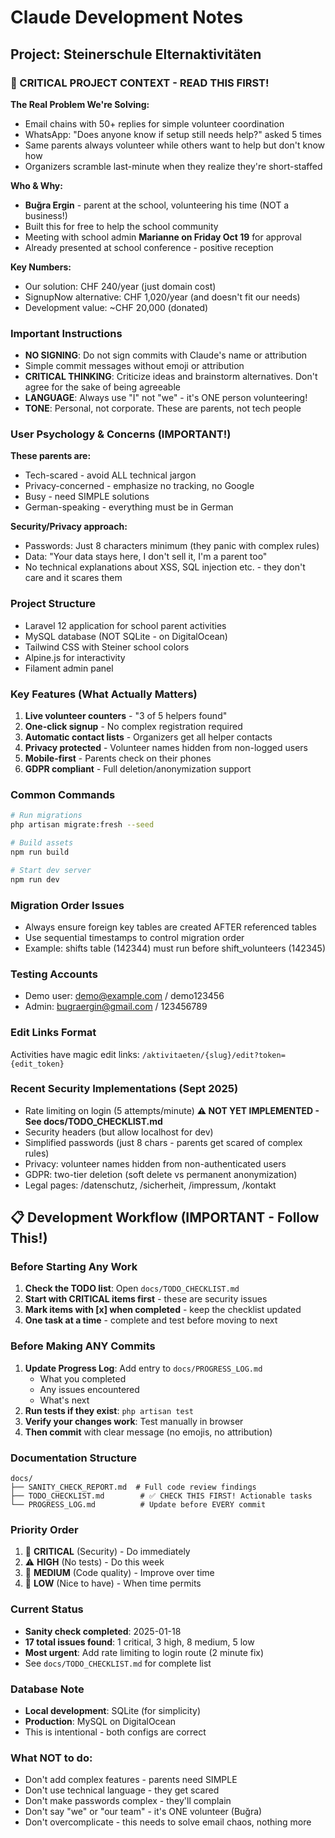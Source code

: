 # Claude Development Notes

## Project: Steinerschule Elternaktivitäten

### 🚨 CRITICAL PROJECT CONTEXT - READ THIS FIRST!

**The Real Problem We're Solving:**
- Email chains with 50+ replies for simple volunteer coordination
- WhatsApp: "Does anyone know if setup still needs help?" asked 5 times
- Same parents always volunteer while others want to help but don't know how
- Organizers scramble last-minute when they realize they're short-staffed

**Who & Why:**
- **Buğra Ergin** - parent at the school, volunteering his time (NOT a business!)
- Built this for free to help the school community
- Meeting with school admin **Marianne on Friday Oct 19** for approval
- Already presented at school conference - positive reception

**Key Numbers:**
- Our solution: CHF 240/year (just domain cost)
- SignupNow alternative: CHF 1,020/year (and doesn't fit our needs)
- Development value: ~CHF 20,000 (donated)

### Important Instructions
- **NO SIGNING**: Do not sign commits with Claude's name or attribution
- Simple commit messages without emoji or attribution
- **CRITICAL THINKING**: Criticize ideas and brainstorm alternatives. Don't agree for the sake of being agreeable
- **LANGUAGE**: Always use "I" not "we" - it's ONE person volunteering!
- **TONE**: Personal, not corporate. These are parents, not tech people

### User Psychology & Concerns (IMPORTANT!)
**These parents are:**
- Tech-scared - avoid ALL technical jargon
- Privacy-concerned - emphasize no tracking, no Google
- Busy - need SIMPLE solutions
- German-speaking - everything must be in German

**Security/Privacy approach:**
- Passwords: Just 8 characters minimum (they panic with complex rules)
- Data: "Your data stays here, I don't sell it, I'm a parent too"
- No technical explanations about XSS, SQL injection etc. - they don't care and it scares them

### Project Structure
- Laravel 12 application for school parent activities
- MySQL database (NOT SQLite - on DigitalOcean)
- Tailwind CSS with Steiner school colors
- Alpine.js for interactivity
- Filament admin panel

### Key Features (What Actually Matters)
1. **Live volunteer counters** - "3 of 5 helpers found"
2. **One-click signup** - No complex registration required
3. **Automatic contact lists** - Organizers get all helper contacts
4. **Privacy protected** - Volunteer names hidden from non-logged users
5. **Mobile-first** - Parents check on their phones
6. **GDPR compliant** - Full deletion/anonymization support

### Common Commands
```bash
# Run migrations
php artisan migrate:fresh --seed

# Build assets
npm run build

# Start dev server
npm run dev
```

### Migration Order Issues
- Always ensure foreign key tables are created AFTER referenced tables
- Use sequential timestamps to control migration order
- Example: shifts table (142344) must run before shift_volunteers (142345)

### Testing Accounts
- Demo user: demo@example.com / demo123456
- Admin: bugraergin@gmail.com / 123456789

### Edit Links Format
Activities have magic edit links: `/aktivitaeten/{slug}/edit?token={edit_token}`

### Recent Security Implementations (Sept 2025)
- Rate limiting on login (5 attempts/minute) **⚠️ NOT YET IMPLEMENTED - See docs/TODO_CHECKLIST.md**
- Security headers (but allow localhost for dev)
- Simplified passwords (just 8 chars - parents get scared of complex rules)
- Privacy: volunteer names hidden from non-authenticated users
- GDPR: two-tier deletion (soft delete vs permanent anonymization)
- Legal pages: /datenschutz, /sicherheit, /impressum, /kontakt

## 📋 Development Workflow (IMPORTANT - Follow This!)

### Before Starting Any Work
1. **Check the TODO list**: Open `docs/TODO_CHECKLIST.md`
2. **Start with CRITICAL items first** - these are security issues
3. **Mark items with [x] when completed** - keep the checklist updated
4. **One task at a time** - complete and test before moving to next

### Before Making ANY Commits
1. **Update Progress Log**: Add entry to `docs/PROGRESS_LOG.md`
   - What you completed
   - Any issues encountered
   - What's next
2. **Run tests if they exist**: `php artisan test`
3. **Verify your changes work**: Test manually in browser
4. **Then commit** with clear message (no emojis, no attribution)

### Documentation Structure
```
docs/
├── SANITY_CHECK_REPORT.md  # Full code review findings
├── TODO_CHECKLIST.md        # ✅ CHECK THIS FIRST! Actionable tasks
└── PROGRESS_LOG.md          # Update before EVERY commit
```

### Priority Order
1. 🚨 **CRITICAL** (Security) - Do immediately
2. ⚠️ **HIGH** (No tests) - Do this week
3. 📝 **MEDIUM** (Code quality) - Improve over time
4. 🔧 **LOW** (Nice to have) - When time permits

### Current Status
- **Sanity check completed**: 2025-01-18
- **17 total issues found**: 1 critical, 3 high, 8 medium, 5 low
- **Most urgent**: Add rate limiting to login route (2 minute fix)
- See `docs/TODO_CHECKLIST.md` for complete list

### Database Note
- **Local development**: SQLite (for simplicity)
- **Production**: MySQL on DigitalOcean
- This is intentional - both configs are correct

### What NOT to do:
- Don't add complex features - parents need SIMPLE
- Don't use technical language - they get scared
- Don't make passwords complex - they'll complain
- Don't say "we" or "our team" - it's ONE volunteer (Buğra)
- Don't overcomplicate - this needs to solve email chaos, nothing more